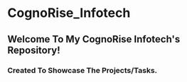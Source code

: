 # CognoRise_Infotech

<h2>Welcome To My CognoRise Infotech's Repository!</h2>
<h3>Created To Showcase The Projects/Tasks.</h3>

